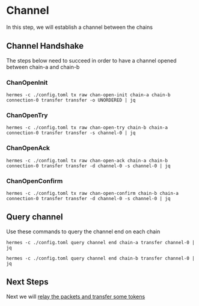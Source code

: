 # Channel

In this step, we will establish a channel between the chains

## Channel Handshake

The steps below need to succeed in order to have a channel opened between chain-a and chain-b

### ChanOpenInit

```
hermes -c ./config.toml tx raw chan-open-init chain-a chain-b connection-0 transfer transfer -o UNORDERED | jq
```

### ChanOpenTry

```
hermes -c ./config.toml tx raw chan-open-try chain-b chain-a connection-0 transfer transfer -s channel-0 | jq
```

### ChanOpenAck

```
hermes -c ./config.toml tx raw chan-open-ack chain-a chain-b connection-0 transfer transfer -d channel-0 -s channel-0 | jq
```

### ChanOpenConfirm

```
hermes -c ./config.toml tx raw chan-open-confirm chain-b chain-a connection-0 transfer transfer -d channel-0 -s channel-0 | jq
```

## Query channel

Use these commands to query the channel end on each chain

```
hermes -c ./config.toml query channel end chain-a transfer channel-0 | jq
```

```
hermes -c ./config.toml query channel end chain-b transfer channel-0 | jq
```

## Next Steps 

Next we will [relay the packets and transfer some tokens](./relay.md)